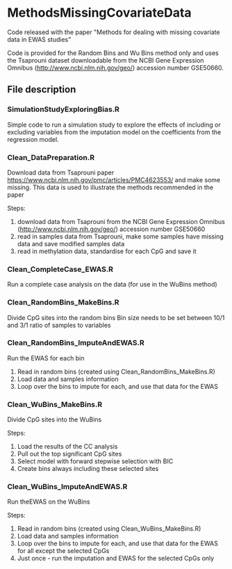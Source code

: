 # MethodsMissingCovariateData
Code released with the paper "Methods for dealing with missing covariate data in EWAS studies"

Code is provided for the Random Bins and Wu Bins method only and uses the Tsaprouni dataset downloadable from the NCBI Gene Expression Omnibus (http://www.ncbi.nlm.nih.gov/geo/) accession number GSE50660.

## File description
### SimulationStudyExploringBias.R
Simple code to run a simulation study to explore the effects of including or excluding variables from the imputation model on the coefficients from the regression model.

### Clean_DataPreparation.R
Download data from Tsaprouni paper https://www.ncbi.nlm.nih.gov/pmc/articles/PMC4623553/ and make some missing.
This data is used to illustrate the methods recommended in the paper

Steps:
1.	download data from Tsaprouni from the NCBI Gene Expression Omnibus (http://www.ncbi.nlm.nih.gov/geo/) accession number GSE50660
2.	read in samples data from Tsaprouni, make some samples have missing data and save modified samples data
3.	read in methylation data, standardise for each CpG and save it

### Clean_CompleteCase_EWAS.R
Run a complete case analysis on the data (for use in the WuBins method)

### Clean_RandomBins_MakeBins.R
Divide CpG sites into the random bins
Bin size needs to be set between 10/1 and 3/1 ratio of samples to variables

### Clean_RandomBins_ImputeAndEWAS.R
Run the EWAS for each bin
1.	Read in random bins (created using Clean_RandomBins_MakeBins.R)
2.	Load data and samples information
3.	Loop over the bins to impute for each, and use that data for the EWAS

### Clean_WuBins_MakeBins.R
Divide CpG sites into the WuBins

Steps:
1.	Load the results of the CC analysis
2.	Pull out the top significant CpG sites
3.	Select model with forward stepwise selection with BIC
4.	Create bins always including these selected sites

### Clean_WuBins_ImputeAndEWAS.R
Run theEWAS on the WuBins

Steps:
1.	Read in random bins (created using Clean_WuBins_MakeBins.R)
2.	Load data and samples information
3.	Loop over the bins to impute for each, and use that data for the EWAS for all except the selected CpGs
4.	Just once - run the imputation and EWAS for the selected CpGs only

